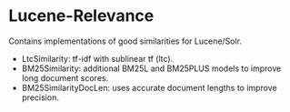 # Lucene-Relevance
Contains implementations of good similarities for Lucene/Solr.
- LtcSimilarity: tf-idf with sublinear tf (ltc).
- BM25Similarity: additional BM25L and BM25PLUS models to improve long document scores.
- BM25SimilarityDocLen: uses accurate document lengths to improve precision.
